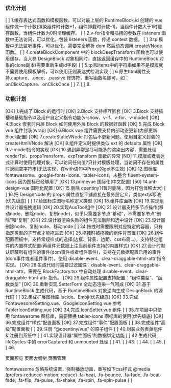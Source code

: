 ### 优化计划
[  ]  1.缓存表达式函数和模板函数，可以对最上层的 RuntimeBlock.id 创建的 vue 组件做一个计数(渲染组件时计数+1，组件卸载时计数-1)，当组件计数大于1时缓存函数，当组件计数为0时清理缓存。
[  ]  2.v-for指令和插槽的参数在 listeners 函数中无法访问，可以优化。包装 listeners 函数，传递 context 数据。
[  ]  3.tpl模板中无法监听事件，可以优化。需要完全解析 dom 然后动态调用 createVNode 函数。
[  ]  4.createBlockComponent 中的 blockDeepTransform 函数也可以使用缓存，当入参 DesignBlock 对象相同时，直接返回缓存中的 RuntimeBlock 对象的clone副本(需要重新生成id字段)
[  ]  5.tpl和items中的字符串如果不是模版就不需要使用模板解析，可以使用正则表达式检测实现
[  ]  6.原生html属性支持.capture、.once、.passive 修饰符，重写函数名即可，如：onClickCapture、onClickOnce
[  ]  7.
[  ]  8.

### 功能计划

[OK]  1.完成了 Block 的运行时
[OK]  2.Block 支持相互嵌套
[OK]  3.Block 支持插槽和基础指令以及用户自定义指令功能(v-show、v-if、v-for、v-model)
[OK]  4.Block 嵌套时内层 Block 如何使用外层 Block 的数据好函数
[OK]  5.完成 Block vue 组件封装(wrap)
[OK]  6.Block vue 组件需要支持内部动态更新(内部更新Block配置)
[OK]  7.createStaticVNode 打包后不更新问题。使用自定义封装的 createHtmlVNode 解决
[OK]  8.组件定义时提供类似 ext 的 defaults 属性
[OK]  9.v-model指令的实现
[OK] 10.遇到异常是尽可能多的渲染出内容，需要处理 renderTpl、propsTransform、expTransform 函数的异常
[NO] 11.模版或者表达式计算时使用代理对象，可以访问任何值?只针对模版处理，当访问不存在的属性时返回空字符串(无法实现，在with语句中Proxy的get不生效)
[OK] 12.图标库 fontawesome、google-fonts-icons、tabler-icons，未整合 fluent-system-icons 因为图标已经够用了
[OK] 13.primevue 国际化(中文配置)
[50] 14.ant-design-vue 国际化配置
[OK] 15.删除 opentiny?(暂时删除，因为打包体积太大)
[  ] 16.把 DesignNode 的 props 属性直接平铺直接在最外层定义，类似extjs写法(优先级底)
[  ] 17.给图标库图标名称定义类型
[OK] 18.组件库面板
[OK] 19.实现组件设计器拖拽逻辑
[OK] 20.实现AuxTool组件
[OK] 21.设计器支持多节点操作(移动node、删除node、复制node)，似乎只需要多节点“移动”，不需要多节点“删除”和“复制”
[OK] 22.设计器渲染失败的组件无法删除和选中设计
[OK] 23.设计器删除node、复制node、移动node
[  ] 24.拖拽时需要限制对应特定的容器，只有指定类型的子节点才能拖进去
[OK] 25.拖拽时被拖拽的组件背景置
[OK] 26.组件配置面板中，支持常规样式的选择(边框、背景、边距、css布局...)，支持特定组件的内置样式配置(再组件元数据上注当前组件支持的内置样式)
[OK] 27.设计时默认屏蔽所有组件的事件(dom事件或者组件事件)，支持在元数据配置启用的事件(dom事件或者组件事件)。使用 disable-event、clear-draggable-html-attr 指令实现。
[OK] 28.生成代码时需要过滤属性：disable-event、clear-draggable-html-attr。需要在 BlockFactory.tsx 中自动处理 disable-event、clear-draggable-html-attr 指令。
[OK] 29.组件属性配置支持配置：“组件类型”、“函数类型”
[OK] 30.重新实现 SetterForm 全动态渲染一气呵成
[OK] 31.基于 RuntimeBlock 生成代码，基于 RuntimeBlock 对象逆向生成 DesignBlock 的源代码
[  ] 32.集成扩展图标库 lucide、Emoji(优先级底)
[OK] 33.完成 FontawesomeSetting.vue、GoogleIconSetting.vue 参考 TablerIconSetting.vue
[OK] 34.完成 IconSetter.vue 组件
[  ] 35.在项目中只使用 fontawesome 图标库，需要替换 tabler-icons 图标库的使用(优先级底)
[OK] 36.完成组件“样式”配置面板
[OK] 37.完成组件“事件”配置面板
[  ] 38.完成组件“高级”配置面板
[  ] 39.注册 “@opentiny/vue” 的原子组件
[  ] 40.封装业务表单组件 & 注册到系统中
[  ] 41.实现设计器“属性面板”的数据绑定功能
[  ] 42.生成代码 lifeCycles 中的 errorCaptured 和 unmounted 处理
[  ] 41.
[  ] 43.
[  ] 44.
[  ] 45.
[  ] 46.







页面预览
页面大纲树
页面管理

fontawesome 忽略系统设置，强制播放动画，重写如下css样式
@media (prefers-reduced-motion: reduce) .fa-beat, .fa-bounce, .fa-fade, .fa-beat-fade, .fa-flip, .fa-pulse, .fa-shake, .fa-spin, .fa-spin-pulse {
}
